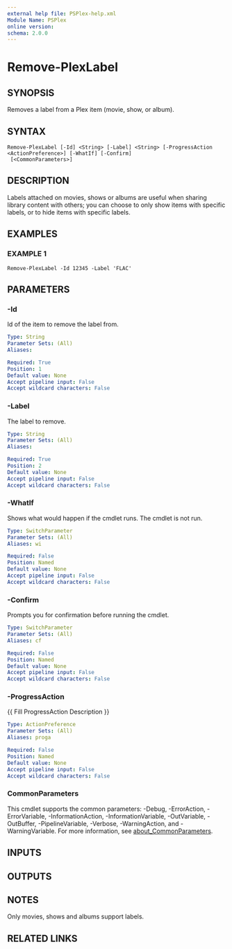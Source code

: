 ```yaml
---
external help file: PSPlex-help.xml
Module Name: PSPlex
online version:
schema: 2.0.0
---
```


# Remove-PlexLabel

## SYNOPSIS
Removes a label from a Plex item (movie, show, or album).

## SYNTAX

```
Remove-PlexLabel [-Id] <String> [-Label] <String> [-ProgressAction <ActionPreference>] [-WhatIf] [-Confirm]
 [<CommonParameters>]
```

## DESCRIPTION
Labels attached on movies, shows or albums are useful when sharing
library content with others; you can choose to only show items with
specific labels, or to hide items with specific labels.

## EXAMPLES

### EXAMPLE 1
```
Remove-PlexLabel -Id 12345 -Label 'FLAC'
```

## PARAMETERS

### -Id
Id of the item to remove the label from.

```yaml
Type: String
Parameter Sets: (All)
Aliases:

Required: True
Position: 1
Default value: None
Accept pipeline input: False
Accept wildcard characters: False
```

### -Label
The label to remove.

```yaml
Type: String
Parameter Sets: (All)
Aliases:

Required: True
Position: 2
Default value: None
Accept pipeline input: False
Accept wildcard characters: False
```

### -WhatIf
Shows what would happen if the cmdlet runs.
The cmdlet is not run.

```yaml
Type: SwitchParameter
Parameter Sets: (All)
Aliases: wi

Required: False
Position: Named
Default value: None
Accept pipeline input: False
Accept wildcard characters: False
```

### -Confirm
Prompts you for confirmation before running the cmdlet.

```yaml
Type: SwitchParameter
Parameter Sets: (All)
Aliases: cf

Required: False
Position: Named
Default value: None
Accept pipeline input: False
Accept wildcard characters: False
```

### -ProgressAction
{{ Fill ProgressAction Description }}

```yaml
Type: ActionPreference
Parameter Sets: (All)
Aliases: proga

Required: False
Position: Named
Default value: None
Accept pipeline input: False
Accept wildcard characters: False
```

### CommonParameters
This cmdlet supports the common parameters: -Debug, -ErrorAction, -ErrorVariable, -InformationAction, -InformationVariable, -OutVariable, -OutBuffer, -PipelineVariable, -Verbose, -WarningAction, and -WarningVariable. For more information, see [about_CommonParameters](http://go.microsoft.com/fwlink/?LinkID=113216).

## INPUTS

## OUTPUTS

## NOTES
Only movies, shows and albums support labels.

## RELATED LINKS
